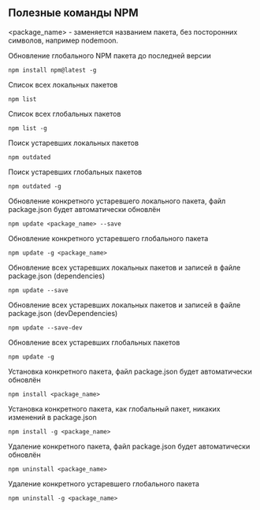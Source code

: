 ## Полезные команды NPM
<package_name> - заменяется названием пакета, без посторонних символов, например nodemoon.

Обновление глобального NPM пакета до последней версии
```
npm install npm@latest -g
```
Список всех локальных пакетов
```
npm list
```
Список всех глобальных пакетов
```
npm list -g
```
Поиск устаревших локальных пакетов
```
npm outdated
```
Поиск устаревших глобальных пакетов
```
npm outdated -g
```
Обновление конкретного устаревшего локального пакета, файл package.json будет автоматически обновлён
```
npm update <package_name> --save
```
Обновление конкретного устаревшего глобального пакета
```
npm update -g <package_name>
```
Обновление всех устаревших локальных пакетов и записей в файле package.json (dependencies)
```
npm update --save
```
Обновление всех устаревших локальных пакетов и записей в файле package.json (devDependencies)
```
npm update --save-dev
```
Обновление всех устаревших глобальных пакетов
```
npm update -g
```
Установка конкретного пакета, файл package.json будет автоматически обновлён
```
npm install <package_name>
```
Установка конкретного пакета, как глобальный пакет, никаких изменений в package.json
```
npm install -g <package_name>
```
Удаление конкретного пакета, файл package.json будет автоматически обновлён
```
npm uninstall <package_name>
```
Удаление конкретного устаревшего глобального пакета
```
npm uninstall -g <package_name>
```
